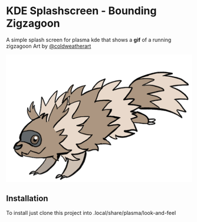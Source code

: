 # KDE Splashscreen - Bounding Zigzagoon
A simple splash screen for plasma kde that shows a **gif** of a running zigzagoon
Art by [@coldweatherart](https://www.instagram.com/coldweatherart/)


![Image](contents/previews/splash.png)

## Installation
To install just clone this project into .local/share/plasma/look-and-feel

